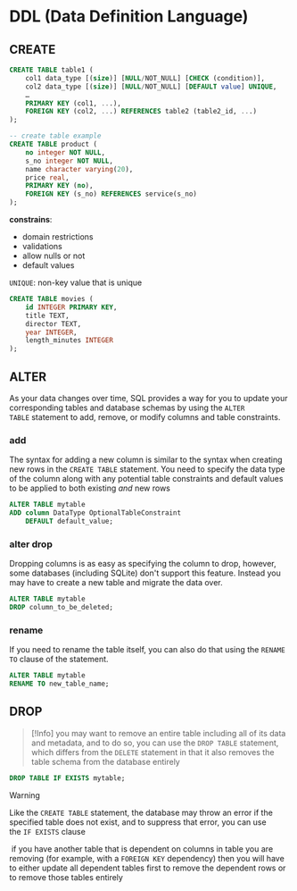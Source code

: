 # DDL (Data Definition Language) 

## CREATE


```sql
CREATE TABLE table1 (
    col1 data_type [(size)] [NULL/NOT_NULL] [CHECK (condition)],
    col2 data_type [(size)] [NULL/NOT_NULL] [DEFAULT value] UNIQUE,
    …
    PRIMARY KEY (col1, ...),
    FOREIGN KEY (col2, ...) REFERENCES table2 (table2_id, ...)
);

-- create table example
CREATE TABLE product (
	no integer NOT NULL,
	s_no integer NOT NULL,
	name character varying(20),
	price real,
	PRIMARY KEY (no),
	FOREIGN KEY (s_no) REFERENCES service(s_no)
);
```

**constrains**:
- domain restrictions
- validations
- allow nulls or not
- default values


`UNIQUE`: non-key value that is unique




```sql
CREATE TABLE movies (
    id INTEGER PRIMARY KEY,
    title TEXT,
    director TEXT,
    year INTEGER, 
    length_minutes INTEGER
);
```


## ALTER

As your data changes over time, SQL provides a way for you to update your corresponding tables and database schemas by using the `ALTER TABLE` statement to add, remove, or modify columns and table constraints.

### add

The syntax for adding a new column is similar to the syntax when creating new rows in the `CREATE TABLE` statement. You need to specify the data type of the column along with any potential table constraints and default values to be applied to both existing _and_ new rows

```sql
ALTER TABLE mytable
ADD column DataType OptionalTableConstraint 
    DEFAULT default_value;
```

### alter drop

Dropping columns is as easy as specifying the column to drop, however, some databases (including SQLite) don't support this feature. Instead you may have to create a new table and migrate the data over.

```sql
ALTER TABLE mytable
DROP column_to_be_deleted;
```

### rename

If you need to rename the table itself, you can also do that using the `RENAME TO` clause of the statement.

```sql
ALTER TABLE mytable
RENAME TO new_table_name;
```

## DROP

> [!Info]
> you may want to remove an entire table including all of its data and metadata, and to do so, you can use the `DROP TABLE` statement, which differs from the `DELETE` statement in that it also removes the table schema from the database entirely

```sql
DROP TABLE IF EXISTS mytable;
```

> [!Warning]
> Like the `CREATE TABLE` statement, the database may throw an error if the specified table does not exist, and to suppress that error, you can use the `IF EXISTS` clause
> 
>  if you have another table that is dependent on columns in table you are removing (for example, with a `FOREIGN KEY` dependency) then you will have to either update all dependent tables first to remove the dependent rows or to remove those tables entirely








